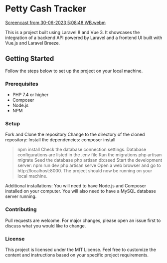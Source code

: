 # Petty Cash Tracker
[Screencast from 30-06-2023  5:08:48 WB.webm](https://github.com/Monica-Macharia/Petty-Cash-Tracker/assets/106350290/94f8cf6d-7a5d-42ed-a3e5-640871efc205)

This is a project built using Laravel 8 and Vue 3. It showcases the integration of a backend API powered by Laravel and a frontend UI built with Vue.js and Laravel Breeze.


## Getting Started

Follow the steps below to set up the project on your local machine.

### Prerequisites

- PHP 7.4 or higher
- Composer
- Node.js
- NPM

### Setup

Fork and Clone the repository
Change to the directory of the cloned repository:
Install the dependencies:
composer install
> npm install
Check the database connection settings.
Database configurations are listed in the .env file
Run the migrations
> php artisan migrate
Seed the database
> php artisan db:seed
Start the development server:
> npm run dev
> php artisan serve
Open a web browser and go to http://localhost:8000.
The project should now be running on your local machine.

Additional installations:
You will need to have Node.js and Composer installed on your computer.
You will also need to have a MySQL database server running.


### Contributing
Pull requests are welcome. For major changes, please open an issue first to discuss what you would like to change.

### License
This project is licensed under the MIT License.
Feel free to customize the content and instructions based on your specific project requirements.
